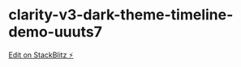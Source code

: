# clarity-v3-dark-theme-timeline-demo-uuuts7

[Edit on StackBlitz ⚡️](https://stackblitz.com/edit/clarity-v3-dark-theme-timeline-demo-uuuts7)
